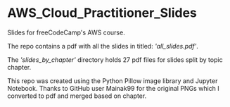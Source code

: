# AWS_Cloud_Practitioner_Slides
Slides for freeCodeCamp's AWS course.

The repo contains a pdf with all the slides in titled: *'all_slides.pdf'*.

The *'slides_by_chapter'* directory holds 27 pdf files for slides split by topic chapter.

This repo was created using the Python Pillow image library and Jupyter Notebook.
Thanks to GitHub user Mainak99 for the original PNGs which I converted to pdf and merged based on chapter.
